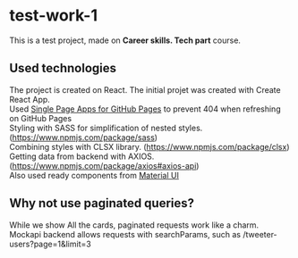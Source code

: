 # test-work-1
This is a test project, made on **Career skills. Tech part** course.

## Used technologies
The project is created on React. The initial projet was created with Create React App. \
Used [Single Page Apps for GitHub Pages](https://github.com/rafgraph/spa-github-pages) to prevent 404 when refreshing on GitHub Pages \
Styling with SASS for simplification of nested styles. (https://www.npmjs.com/package/sass) \
Combining styles with CLSX library. (https://www.npmjs.com/package/clsx) \
Getting data from backend with AXIOS. (https://www.npmjs.com/package/axios#axios-api) \
Also used ready components from [Material UI](https://mui.com/)

## Why not use paginated queries?
While we show All the cards, paginated requests work like a charm. Mockapi backend allows requests with searchParams, such as /tweeter-users?page=1&limit=3